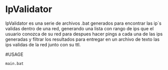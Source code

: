 # IpValidator
IpValidator es una serie de archivos .bat generados para encontrar las ip´s validas dentro de una red, generando una lista con rango de ips que el usuario conozca de su red para despues hacer pings a cada una de las ips generadas y filtrar los resultados para entregar en un archivo de texto las ips validas de la red junto con su ttl.

#USAGE

````
main.bat
````
